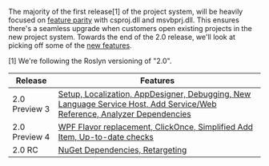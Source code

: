 The majority of the first release[1] of the project system, will be heavily focused on [feature parity](https://github.com/dotnet/roslyn/issues?q=is%3Aopen+label%3A%22Area-Project+System%22+label%3A%22Project+System-Parity%22) with csproj.dll and msvbprj.dll. This ensures there's a seamless upgrade when customers open existing projects in the new project system. Towards the end of the 2.0 release, we'll look at picking off some of the [new features](https://github.com/dotnet/roslyn/issues?q=is%3Aopen+label%3A%22Project+System-Need+CPS+feature%22+label%3A%22Project+System-New+Feature%22).

[1] We're following the Roslyn versioning of "2.0".

|Release|Features|
|-------|--------|
|2.0 Preview 3|[Setup, Localization, AppDesigner, Debugging, New Language Service Host, Add Service/Web Reference, Analyzer Dependencies](https://github.com/dotnet/roslyn/issues?q=is%3Aopen+is%3Aissue+label%3A%22Area-Project+System%22+milestone%3A%222.0+%28Preview+3%29%22)|
|2.0 Preview 4|[WPF Flavor replacement, ClickOnce, Simplified Add Item, Up-to-date checks](https://github.com/dotnet/roslyn/issues?q=is%3Aopen+is%3Aissue+label%3A%22Area-Project+System%22+milestone%3A%222.0+%28Preview+4%29%22)|
|2.0 RC|[NuGet Dependencies, Retargeting](https://github.com/dotnet/roslyn/issues?q=is%3Aopen+is%3Aissue+label%3A%22Area-Project+System%22+milestone%3A%222.0+%28RC%29%22)|
